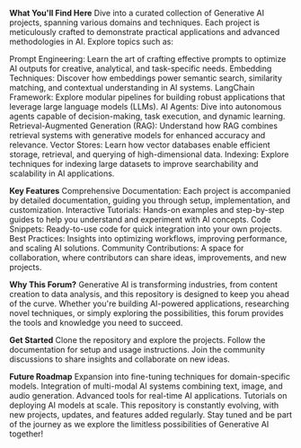 **What You'll Find Here**
Dive into a curated collection of Generative AI projects, spanning various domains and techniques. Each project is meticulously crafted to demonstrate practical applications and advanced methodologies in AI. Explore topics such as:

Prompt Engineering: Learn the art of crafting effective prompts to optimize AI outputs for creative, analytical, and task-specific needs.
Embedding Techniques: Discover how embeddings power semantic search, similarity matching, and contextual understanding in AI systems.
LangChain Framework: Explore modular pipelines for building robust applications that leverage large language models (LLMs).
AI Agents: Dive into autonomous agents capable of decision-making, task execution, and dynamic learning.
Retrieval-Augmented Generation (RAG): Understand how RAG combines retrieval systems with generative models for enhanced accuracy and relevance.
Vector Stores: Learn how vector databases enable efficient storage, retrieval, and querying of high-dimensional data.
Indexing: Explore techniques for indexing large datasets to improve searchability and scalability in AI applications.

**Key Features**
Comprehensive Documentation: Each project is accompanied by detailed documentation, guiding you through setup, implementation, and customization.
Interactive Tutorials: Hands-on examples and step-by-step guides to help you understand and experiment with AI concepts.
Code Snippets: Ready-to-use code for quick integration into your own projects.
Best Practices: Insights into optimizing workflows, improving performance, and scaling AI solutions.
Community Contributions: A space for collaboration, where contributors can share ideas, improvements, and new projects.

**Why This Forum?**
Generative AI is transforming industries, from content creation to data analysis, and this repository is designed to keep you ahead of the curve. Whether you're building AI-powered applications, researching novel techniques, or simply exploring the possibilities, this forum provides the tools and knowledge you need to succeed.

**Get Started**
Clone the repository and explore the projects.
Follow the documentation for setup and usage instructions.
Join the community discussions to share insights and collaborate on new ideas.

**Future Roadmap**
Expansion into fine-tuning techniques for domain-specific models.
Integration of multi-modal AI systems combining text, image, and audio generation.
Advanced tools for real-time AI applications.
Tutorials on deploying AI models at scale.
This repository is constantly evolving, with new projects, updates, and features added regularly. Stay tuned and be part of the journey as we explore the limitless possibilities of Generative AI together!

